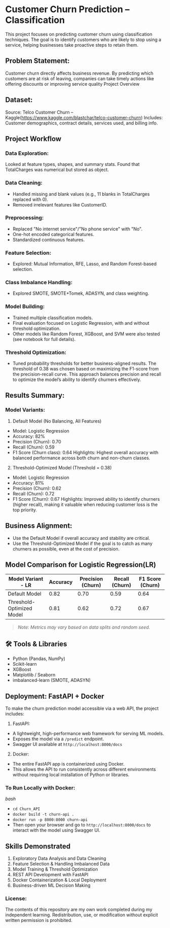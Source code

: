 # Customer Churn Prediction – Classification

This project focuses on predicting customer churn using classification techniques. The goal is to identify customers who are likely to stop using a service, helping businesses take proactive steps to retain them.

## Problem Statement:
Customer churn directly affects business revenue. By predicting which customers are at risk of leaving, companies can take timely actions like offering discounts or improving service quality
Project Overview

## Dataset:
Source: Telco Customer Churn – Kaggle(https://www.kaggle.com/blastchar/telco-customer-churn)
Includes: Customer demographics, contract details, services used, and billing info.

## Project Workflow
### Data Exploration: 
Looked at feature types, shapes, and summary stats. Found that TotalCharges was numerical but stored as object.

### Data Cleaning:
- Handled missing and blank values (e.g., 11 blanks in TotalCharges replaced with 0).
- Removed irrelevant features like CustomerID.

### Preprocessing:
- Replaced "No internet service"/"No phone service" with "No".
- One-hot encoded categorical features.
- Standardized continuous features.
  
### Feature Selection:
- Explored: Mutual Information, RFE, Lasso, and Random Forest-based selection.
  
### Class Imbalance Handling:
- Explored SMOTE, SMOTE+Tomek, ADASYN, and class weighting.

### Model Building:
- Trained multiple classification models.
- Final evaluation focused on Logistic Regression, with and without threshold optimization.
- Other models like Random Forest, XGBoost, and SVM were also tested (see notebook for full details).

### Threshold Optimization:
- Tuned probability thresholds for better business-aligned results. The threshold of 0.38 was chosen based on maximizing the F1-score from the precision-recall curve. This approach balances precision and recall to optimize the model’s ability to identify churners effectively.

## Results Summary:  
### Model Variants:
1. Default Model (No Balancing, All Features)
- Model: Logistic Regression
- Accuracy: 82%
- Precision (Churn): 0.70
- Recall (Churn): 0.59
- F1 Score (Churn class): 0.64
Highlights: Highest overall accuracy with balanced performance across both churn and non-churn classes.

 2. Threshold-Optimized Model (Threshold = 0.38)
- Model: Logistic Regression
- Accuracy: 81%
- Precision (Churn): 0.62
- Recall (Churn): 0.72
- F1 Score (Churn): 0.67
Highlights: Improved ability to identify churners (higher recall), making it valuable when reducing customer loss is the top priority.

## Business Alignment:
- Use the Default Model if overall accuracy and stability are critical.
- Use the Threshold-Optimized Model if the goal is to catch as many churners as possible, even at the cost of precision.


##  Model Comparison for Logistic Regression(LR)

| Model Variant - LR        | Accuracy	| Precision (Churn)   | Recall (Churn)    | F1 Score (Churn)  |
|---------------------------|-----------|---------------------|-------------------|-------------------|
| Default Model             | 0.82      | 0.70                | 0.59              | 0.64              |
| Threshold-Optimized Model | 0.81      | 0.62                | 0.72              | 0.67              |

> *Note: Metrics may vary based on data splits and random seed.*

## 🛠️ Tools & Libraries

- Python (Pandas, NumPy)
- Scikit-learn
- XGBoost
- Matplotlib / Seaborn
- imbalanced-learn (SMOTE, ADASYN)

## Deployment: FastAPI + Docker
To make the churn prediction model accessible via a web API, the project includes:
1. FastAPI:
- A lightweight, high-performance web framework for serving ML models.
- Exposes the model via a ```/predict``` endpoint.
- Swagger UI available at ```http://localhost:8000/docs```

2. Docker:
- The entire FastAPI app is containerized using Docker.
- This allows the API to run consistently across different environments without requiring local installation of Python or libraries.

### To Run Locally with Docker:
*bash*
- ```cd Churn_API```
- ```docker build -t churn-api .```
- ```docker run -p 8000:8000 churn-api```
- Then open your browser and go to ```http://localhost:8000/docs``` to interact with the model using Swagger UI.

## Skills Demonstrated
1. Exploratory Data Analysis and Data Cleaning
2. Feature Selection & Handling Imbalanced Data
3. Model Training & Threshold Optimization
4. REST API Development with FastAPI
5. Docker Containerization & Local Deployment
6. Business-driven ML Decision Making

###  License:
The contents of this repository are my own work completed during my independent learning. Redistribution, use, or modification without explicit written permission is prohibited.

